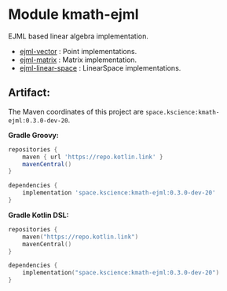 # Module kmath-ejml

EJML based linear algebra implementation.

 - [ejml-vector](src/main/kotlin/space/kscience/kmath/ejml/EjmlVector.kt) : Point implementations.
 - [ejml-matrix](src/main/kotlin/space/kscience/kmath/ejml/EjmlMatrix.kt) : Matrix implementation.
 - [ejml-linear-space](src/main/kotlin/space/kscience/kmath/ejml/EjmlLinearSpace.kt) : LinearSpace implementations.


## Artifact:

The Maven coordinates of this project are `space.kscience:kmath-ejml:0.3.0-dev-20`.

**Gradle Groovy:**
```groovy
repositories {
    maven { url 'https://repo.kotlin.link' }
    mavenCentral()
}

dependencies {
    implementation 'space.kscience:kmath-ejml:0.3.0-dev-20'
}
```
**Gradle Kotlin DSL:**
```kotlin
repositories {
    maven("https://repo.kotlin.link")
    mavenCentral()
}

dependencies {
    implementation("space.kscience:kmath-ejml:0.3.0-dev-20")
}
```
